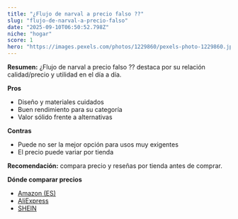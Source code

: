 ```yaml
---
title: "¿Flujo de narval a precio falso ??"
slug: "flujo-de-narval-a-precio-falso"
date: "2025-09-10T06:50:52.798Z"
niche: "hogar"
score: 1
hero: "https://images.pexels.com/photos/1229860/pexels-photo-1229860.jpeg?auto=compress&cs=tinysrgb&fit=crop&h=627&w=1200&auto=compress&cs=tinysrgb&w=1200&h=675&fit=crop"
---
```


**Resumen:** ¿Flujo de narval a precio falso ?? destaca por su relación calidad/precio y utilidad en el día a día.

**Pros**
- Diseño y materiales cuidados
- Buen rendimiento para su categoría
- Valor sólido frente a alternativas

**Contras**
- Puede no ser la mejor opción para usos muy exigentes
- El precio puede variar por tienda

**Recomendación:** compara precio y reseñas por tienda antes de comprar.

**Dónde comparar precios**
- [Amazon (ES)](https://www.amazon.es/s?k=%C2%BFFlujo%20de%20narval%20a%20precio%20falso%20%3F%3F&tag=teknovashop25-21)
- [AliExpress](https://www.aliexpress.com/wholesale?SearchText=%C2%BFFlujo%20de%20narval%20a%20precio%20falso%20%3F%3F)
- [SHEIN](https://www.shein.com/pdsearch/%C2%BFFlujo%20de%20narval%20a%20precio%20falso%20%3F%3F)